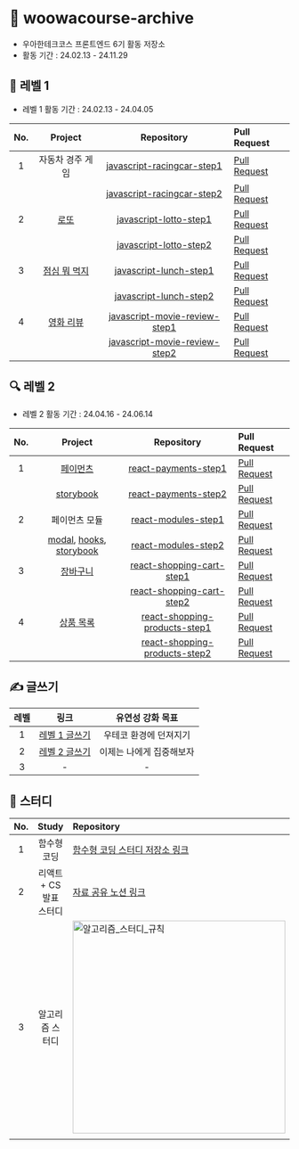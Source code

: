 # 📝 woowacourse-archive

- 우아한테크코스 프론트엔드 6기 활동 저장소
- 활동 기간 : 24.02.13 - 24.11.29

## 🌱 레벨 1

- 레벨 1 활동 기간 : 24.02.13 - 24.04.05

| No. |                                Project                                |                                           Repository                                            | Pull Request                                                                    |
| :-: | :-------------------------------------------------------------------: | :---------------------------------------------------------------------------------------------: | :------------------------------------------------------------------------------ |
|  1  |                           자동차 경주 게임                            |    [javascript-racingcar-step1](https://github.com/rbgksqkr/javascript-racingcar/tree/step1)    | [Pull Request](https://github.com/woowacourse/javascript-racingcar/pull/288)    |
|     |                                                                       |    [javascript-racingcar-step2](https://github.com/rbgksqkr/javascript-racingcar/tree/step2)    | [Pull Request](https://github.com/woowacourse/javascript-racingcar/pull/293)    |
|  2  |       [로또](https://rbgksqkr.github.io/javascript-lotto/dist/)       |        [javascript-lotto-step1](https://github.com/rbgksqkr/javascript-lotto/tree/step1)        | [Pull Request](https://github.com/woowacourse/javascript-lotto/pull/292)        |
|     |                                                                       |        [javascript-lotto-step2](https://github.com/rbgksqkr/javascript-lotto/tree/step2)        | [Pull Request](https://github.com/woowacourse/javascript-lotto/pull/300)        |
|  3  |   [점심 뭐 먹지](https://rbgksqkr.github.io/javascript-lunch/dist/)   |        [javascript-lunch-step1](https://github.com/rbgksqkr/javascript-lunch/tree/step1)        | [Pull Request](https://github.com/woowacourse/javascript-lunch/pull/139)        |
|     |                                                                       |        [javascript-lunch-step2](https://github.com/rbgksqkr/javascript-lunch/tree/step2)        | [Pull Request](https://github.com/woowacourse/javascript-lunch/pull/154)        |
|  4  | [영화 리뷰](https://rbgksqkr.github.io/javascript-movie-review/dist/) | [javascript-movie-review-step1](https://github.com/rbgksqkr/javascript-movie-review/tree/step1) | [Pull Request](https://github.com/woowacourse/javascript-movie-review/pull/137) |
|     |                                                                       | [javascript-movie-review-step2](https://github.com/rbgksqkr/javascript-movie-review/tree/step2) | [Pull Request](https://github.com/woowacourse/javascript-movie-review/pull/145) |

## 🔍 레벨 2

- 레벨 2 활동 기간 : 24.04.16 - 24.06.14

| No. |                                                                                     Project                                                                                     |                                           Repository                                            | Pull Request                                                                   |
| :-: | :-----------------------------------------------------------------------------------------------------------------------------------------------------------------------------: | :---------------------------------------------------------------------------------------------: | :----------------------------------------------------------------------------- |
|  1  |                                                             [페이먼츠](https://rbgksqkr.github.io/react-payments/)                                                              |          [react-payments-step1](https://github.com/rbgksqkr/react-payments/tree/step1)          | [Pull Request](https://github.com/woowacourse/react-payments/pull/359)         |
|     |                                                        [storybook](https://rbgksqkr.github.io/react-payments/storybook)                                                         |          [react-payments-step2](https://github.com/rbgksqkr/react-payments/tree/step2)          | [Pull Request](https://github.com/woowacourse/react-payments/pull/376)         |
|  2  |                                                                                  페이먼츠 모듈                                                                                  |           [react-modules-step1](https://github.com/rbgksqkr/react-modules/tree/step1)           | [Pull Request](https://github.com/woowacourse/react-modules/pull/23)           |
|     | [modal](https://www.npmjs.com/package/maru-nice-modal), [hooks](https://www.npmjs.com/package/maru-nice-hooks), [storybook](https://rbgksqkr.github.io/react-modules/storybook) |           [react-modules-step2](https://github.com/rbgksqkr/react-modules/tree/step2)           | [Pull Request](https://github.com/woowacourse/react-modules/pull/71)           |
|  3  |                                                           [장바구니](https://rbgksqkr.github.io/react-shopping-cart/)                                                           |     [react-shopping-cart-step1](https://github.com/rbgksqkr/react-shopping-cart/tree/step1)     | [Pull Request](https://github.com/woowacourse/react-shopping-cart/pull/276)    |
|     |                                                                                                                                                                                 |     [react-shopping-cart-step2](https://github.com/rbgksqkr/react-shopping-cart/tree/step2)     | [Pull Request](https://github.com/woowacourse/react-shopping-cart/pull/292)    |
|  4  |                                                        [상품 목록](https://rbgksqkr.github.io/react-shopping-products/)                                                         | [react-shopping-products-step1](https://github.com/rbgksqkr/react-shopping-products/tree/step1) | [Pull Request](https://github.com/woowacourse/react-shopping-products/pull/37) |
|     |                                                                                                                                                                                 | [react-shopping-products-step2](https://github.com/rbgksqkr/react-shopping-products/tree/step2) | [Pull Request](https://github.com/woowacourse/react-shopping-products/pull/60) |

## ✍️ 글쓰기

| 레벨 |                                  링크                                  |     유연성 강화 목표     |
| :--: | :--------------------------------------------------------------------: | :----------------------: |
|  1   | [레벨 1 글쓰기](https://github.com/woowacourse/woowa-writing/pull/40)  |  우테코 환경에 던져지기  |
|  2   | [레벨 2 글쓰기](https://github.com/woowacourse/woowa-writing/pull/212) | 이제는 나에게 집중해보자 |
|  3   |                                   -                                    |            -             |

## 📘 스터디

| No. |          Study          | Repository                                                                                                                  |
| :-: | :---------------------: | :-------------------------------------------------------------------------------------------------------------------------- |
|  1  |       함수형 코딩       | [함수형 코딩 스터디 저장소 링크](https://github.com/Yoonkyoungme/study-dingco)                                              |
|  2  | 리액트 + CS 발표 스터디 | [자료 공유 노션 링크](https://chysis.notion.site/863f2616a1214792b2312400996b3deb?v=881000c6d7b54e88b791b20355d497dc&pvs=4) |
|  3  |     알고리즘 스터디     |<img width="382" alt="알고리즘_스터디_규칙" src="https://github.com/rbgksqkr/woowacourse-archive/assets/63959171/f7c32de9-8374-4f99-bb5b-ff9c4896a97e">
                                                                                                                             |
